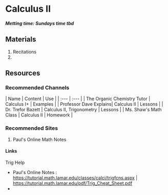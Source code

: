 # Calculus II
##### Metting time: Sundays time tbd

## Materials
1. Recitations
2. 

## Resources
### Recommended Channels
| Name | Content | Use |
| :--- | :--- |
| The Organic Chemistry Tutor | Calculus I+ | Examples |
| Professor Dave Explains| Calculus II | Lessons | 
| Dr. Trefor Bazett | Calculus II, Trigonometry | Lessons |
| Ms. Shaw's Math Class | Calculus II | Homework |


### Recommended Sites
1. Paul's Online Math Notes

#### Links
Trig Help
* Paul's Online Notes : https://tutorial.math.lamar.edu/classes/calci/trigfcns.aspx | https://tutorial.math.lamar.edu/pdf/Trig_Cheat_Sheet.pdf
* 


